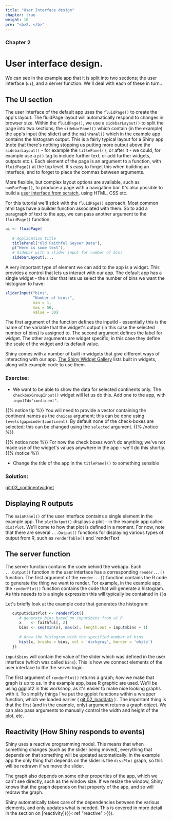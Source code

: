 ```yaml
---
title: "User Interface design"
chapter: true
weight: 10
pre: "<b>2. </b>"
---
```

### Chapter 2

# User interface design.

We can see in the example app that it is split into two sections; the user interface (`ui`), and a server function.   We'll deal with each of these in turn..

## The UI section

The user interface of the default app uses the `fluidPage()` to create the app's layout. The fluidPage layout will automatically respond to changes in browser size.  Within the `fluidPage()`, we use a `sidebarLayout()` to split the page into two sections; the `sidebarPanel()` which contain (in the example) the app's input (the slider) and the `mainPanel()` which in the example app contains the histogram output.   This is a fairly typical layout for a Shiny app (note that there's nothing stopping us putting more output above the `sidebarLayout()` - for example the `titlePanel()`, or after it - we could, for example use a `p()` tag to include further text, or add further widgets, outputs etc.).   Each element of the page is an argument to a function, with `fluidPage()` at the top level.  It's easy to forget this when building an interface, and to forget to place the commas between arguments.  

More flexible, but complex layout options are available, such as `navBarPage()`, to produce a page with a navigation bar.  It's also possible to build a [user interface from scratch](https://shiny.rstudio.com/articles/html-ui.html), using HTML, CSS etc.

For this tutorial we'll stick with the `fluidPage()` approach.  Most common html tags have a builder function associated with them.  So to add a paragraph of text to the app, we can pass another argument to the `fluidPage()` function:


```r
ui <- fluidPage(
   
   # Application title
   titlePanel("Old Faithful Geyser Data"),
   p("Here is some text"),
   # Sidebar with a slider input for number of bins 
   sidebarLayout(....
```

A very important type of element we can add to the app is a widget.  This provides a control that lets us interact with our app.  The default app has a single widget - the slider that  lets us select the number of bins we want the histogram to have:


```r
sliderInput("bins",
            "Number of bins:",
            min = 1,
            max = 50,
            value = 30)
```

The first argument of the function defines the inputId - essentially this is the name of the variable that the widget's output (in this case the selected number of bins) is assigned to.  The second argument defines the label for widget.  The other arguments are widget specific; in this case they define the scale of the widget and its default value.   

Shiny comes with a number of built in widgets that give different ways of interacting with our app. [The Shiny Widget Gallery](https://shiny.rstudio.com/gallery/widget-gallery.html) lists built in widgets, along with example code to use them.

### Exercise:

* We want to be able to show the data for selected continents only.   The `checkboxGroupInput()` widget will let us do this.   Add one to the app, with `inputId="continent"`.  

{{% notice tip %}}
You will need to provide a vector containing the continent names as the `choices` argument; this can be done using `levels(gapminder$continent)`.  By default none of the check-boxes are selected; this can be changed using the `selected` argument.
{{% /notice %}}

{{% notice note %}}
For now the check boxes won't do anything; we've not made use of the widget's values anywhere in the app - we'll do this shortly.
{{% /notice %}}

* Change the title of the app in the `titlePanel()` to something sensible

###  Solution:
 
[git:03_continentwidget](https://github.com/UoMResearchIT/RSE18-shiny-workshop-materials/commit/c384dd124d40709a4d3000cbc16c89aaa67f0845)

## Displaying R outputs

The `mainPanel()` of the user interface contains a single element in the example app.  The `plotOutput()` displays a plot - in the example app called `distPlot`.  We'll come to how that plot is defined in a moment.  For now, note that there are several `...Output()` functions for displaying various types of output from R, such as `renderTable()` and `renderText


## The server function

The server function contains the code behind the webapp.   Each `...Output()` function in the user interface has a corresponding `render...()` function.   The first argument of the `render...()` function contains the R code to generate the thing we want to render.  For example, in the example app, the `renderPlot()` function contains the code that will generate a histogram.  As this neeeds to b a single expression this will typically be contained in `{}`s 

Let's briefly look at the example code that generates the histogram:


```r
   output$distPlot <- renderPlot({
      # generate bins based on input$bins from ui.R
      x    <- faithful[, 2] 
      bins <- seq(min(x), max(x), length.out = input$bins + 1)
      
      # draw the histogram with the specified number of bins
      hist(x, breaks = bins, col = 'darkgray', border = 'white')
   })
```

`input$bins` will contain the value of the slider which was defined in the user interface (which was called `bins`).   This is how we connect elements of the user interface to the the server logic.

The first argument of `renderPlot()` returns a graph; _how_ we make that graph is up to us.  In the example app, base R graphic are used.  We'll be using ggplot2 in this workshop, as it's easier to make nice looking graphs with it.  To simplify things I've put the ggplot functions within a wrapper function, which we loaded earlier ( [git:02_loaddata](https://github.com/UoMResearchIT/RSE18-shiny-workshop-materials/commit/7f3298332b887b2015d8b6636e46b4a37bb15906) ) .  The important thing is that the first (and in the example, only) argument returns a graph object.   We can also pass arguments to manually control the width and height of the plot, etc.

## Reactivity (How Shiny responds to events) 

Shiny uses a reactive programming model.  This means that when something changes (such as the slider being moved), everything that depends on that something will be updated automatically.   In the example app the only thing that depends on the slider is the `distPlot` graph, so this will be redrawn if we move the slider.

The graph also depends on some other properties of the app, which we can't see directly, such as the window size.  If we resize the window, Shiny knows that the graph depends on that property of the app, and so will redraw the graph.

Shiny automatically takes care of the dependencies between the various elements, and only updates what is needed.  This is covered in more detail in the section on [reactivity]({{< ref "reactive" >}}).
